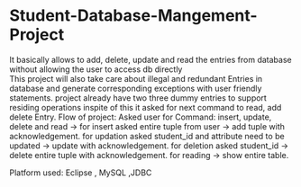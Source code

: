 # Student-Database-Mangement-Project
It basically allows to add, delete, update and read the entries from database without allowing the user to access db directly   
This project will also take care about illegal and redundant Entries in database and generate corresponding exceptions with user friendly statements.
project already have two three dummy entries to support residing operations inspite of this it asked for next command to read, add delete Entry.
Flow of project:
                Asked user for Command: 
                insert, update, delete and read  -> for insert asked entire tuple from user ->  add tuple with acknowledgement.
                                                    for updation asked student_id and attribute need to be updated -> update with acknowledgement.
                                                    for deletion asked student_id -> delete entire tuple with acknowledgement. 
                                                    for reading -> show entire table.
                                                 
Platform used: Eclipse , MySQL ,JDBC
